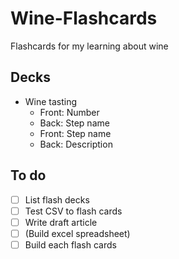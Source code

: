 # Wine-Flashcards
Flashcards for my learning about wine

## Decks

* Wine tasting
  * Front: Number
  * Back: Step name
  * Front: Step name
  * Back: Description

## To do

- [ ] List flash decks
- [ ] Test CSV to flash cards
- [ ] Write draft article
- [ ] (Build excel spreadsheet)
- [ ] Build each flash cards